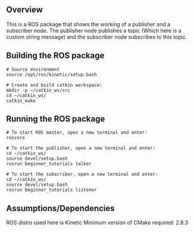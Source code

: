 ## Overview
This is a ROS package that shows the working of a publisher and a subscriber node. The publisher node publishes a topic (Which here is a custom string message) and the subscriber node subscribes to this topic.


## Building the ROS package
```
# Source environment
source /opt/ros/kinetic/setup.bash

# Create and build catkin workspace:
mkdir -p ~/catkin_ws/src 
cd ~/catkin_ws/ 
catkin_make

```

## Running the ROS package
```
# To start ROS master, open a new terminal and enter:
roscore

# To start the publisher, open a new terminal and enter:
cd ~/catkin_ws/ 
source devel/setup.bash
rosrun beginner_tutorials talker

# To start the subscriber, open a new terminal and enter:
cd ~/catkin_ws/ 
source devel/setup.bash
rosrun beginner_tutorials listener 
```

## Assumptions/Dependencies
ROS distro used here is Kinetic
Minimum version of CMake required: 2.8.3
